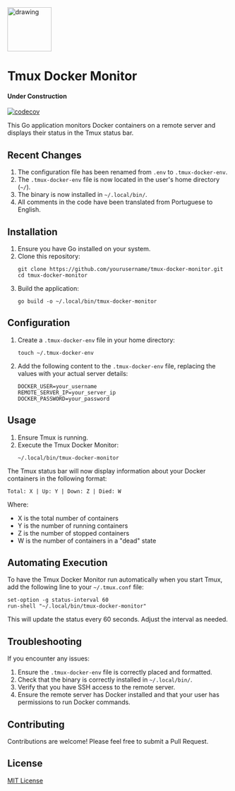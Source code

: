 <img src="https://github.com/user-attachments/assets/9fb07638-5907-4915-b9bf-1ca89255a93d" alt="drawing" style="width:100px;"/>

# Tmux Docker Monitor

#### Under Construction ####

[![codecov](https://codecov.io/github/waldirborbajr/tmux-docker/graph/badge.svg?token=F5A3EQ6RW5)](https://codecov.io/github/waldirborbajr/tmux-docker)

This Go application monitors Docker containers on a remote server and displays their status in the Tmux status bar.

## Recent Changes

1. The configuration file has been renamed from `.env` to `.tmux-docker-env`.
2. The `.tmux-docker-env` file is now located in the user's home directory (`~/`).
3. The binary is now installed in `~/.local/bin/`.
4. All comments in the code have been translated from Portuguese to English.

## Installation

1. Ensure you have Go installed on your system.
2. Clone this repository:
   ```
   git clone https://github.com/yourusername/tmux-docker-monitor.git
   cd tmux-docker-monitor
   ```
3. Build the application:
   ```
   go build -o ~/.local/bin/tmux-docker-monitor
   ```

## Configuration

1. Create a `.tmux-docker-env` file in your home directory:
   ```
   touch ~/.tmux-docker-env
   ```

2. Add the following content to the `.tmux-docker-env` file, replacing the values with your actual server details:
   ```
   DOCKER_USER=your_username
   REMOTE_SERVER_IP=your_server_ip
   DOCKER_PASSWORD=your_password
   ```

## Usage

1. Ensure Tmux is running.
2. Execute the Tmux Docker Monitor:
   ```
   ~/.local/bin/tmux-docker-monitor
   ```

The Tmux status bar will now display information about your Docker containers in the following format:

```
Total: X | Up: Y | Down: Z | Died: W
```

Where:
- X is the total number of containers
- Y is the number of running containers
- Z is the number of stopped containers
- W is the number of containers in a "dead" state

## Automating Execution

To have the Tmux Docker Monitor run automatically when you start Tmux, add the following line to your `~/.tmux.conf` file:

```
set-option -g status-interval 60
run-shell "~/.local/bin/tmux-docker-monitor"
```

This will update the status every 60 seconds. Adjust the interval as needed.

## Troubleshooting

If you encounter any issues:

1. Ensure the `.tmux-docker-env` file is correctly placed and formatted.
2. Check that the binary is correctly installed in `~/.local/bin/`.
3. Verify that you have SSH access to the remote server.
4. Ensure the remote server has Docker installed and that your user has permissions to run Docker commands.

## Contributing

Contributions are welcome! Please feel free to submit a Pull Request.

## License

[MIT License](LICENSE)
